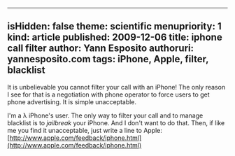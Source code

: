-----
isHidden:       false
theme: scientific
menupriority:   1
kind:           article
published: 2009-12-06
title: iphone call filter
author: Yann Esposito
authoruri: yannesposito.com
tags:  iPhone, Apple, filter, blacklist
-----

It is unbelievable you cannot filter your call with an iPhone! The only reason I see for that is a negotiation with phone operator to force users to get phone advertising. It is simple unacceptable.

I'm a λ iPhone's user. The only way to filter your call and to manage blacklist is to *jailbreak* your iPhone. And I don't want to do that. Then, if like me you find it unacceptable, just write a line to Apple: [http://www.apple.com/feedback/iphone.html](http://www.apple.com/feedback/iphone.html)

